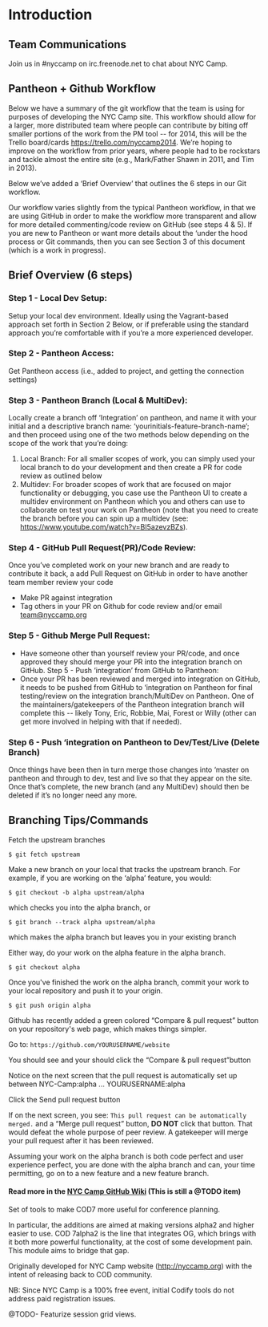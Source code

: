 Introduction
============

Team Communications
-------------------
Join us in #nyccamp on irc.freenode.net to chat about NYC Camp.

Pantheon + Github Workflow
-------------------------------------

Below we have a summary of the git workflow that the team is using for purposes of developing the NYC Camp site. This workflow should allow for a larger, more distributed team where people can contribute by biting off smaller portions of the work from the PM tool -- for 2014, this will be the Trello board/cards https://trello.com/nyccamp2014. We’re hoping to improve on the workflow from prior years, where people had to be rockstars and tackle almost the entire site (e.g., Mark/Father Shawn in 2011, and Tim in 2013).

Below we’ve added a ‘Brief Overview’ that outlines the 6 steps in our Git workflow. 

Our workflow varies slightly from the typical Pantheon workflow, in that we are using GitHub in order to make the workflow more transparent and allow for more detailed commenting/code review on GitHub (see steps 4 & 5). If you are new to Pantheon or want more details about the ‘under the hood process or Git commands, then you can see Section 3 of this document (which is a work in progress). 
 
Brief Overview (6 steps)
-------------------------------

### Step 1 - Local Dev Setup:
Setup your local dev environment. Ideally using the Vagrant-based approach set forth in Section 2 Below, or if preferable using the standard approach you’re comfortable with if you’re a more experienced developer.

### Step 2 - Pantheon Access:
Get Pantheon access  (i.e., added to project, and getting the connection settings)


### Step 3 - Pantheon Branch (Local & MultiDev):
Locally create a branch off ‘Integration’ on pantheon, and name it with your initial and a descriptive branch name: ‘yourinitials-feature-branch-name’; and then proceed using one of the two methods below depending on the scope of the work that you’re doing:
   1. Local Branch: For all smaller scopes of work, you can simply used your local branch to do your development and then create a PR for code review as outlined below
   2. Multidev: For broader scopes of work that are focused on major functionality or debugging, you case use the Pantheon UI to create a multidev environment on Pantheon which you and others can use to collaborate on test your work on Pantheon (note that you need to create the branch before you can spin up a multidev (see: https://www.youtube.com/watch?v=BI5azevzBZs).


### Step 4 - GitHub Pull Request(PR)/Code Review:
Once you’ve completed work on your new branch and are ready to contribute it back, a add Pull Request on GitHub in order to have another team member review your code
* Make PR against integration
* Tag others in your PR on Github for code review and/or email team@nyccamp.org


### Step 5 - Github Merge Pull Request:
* Have someone other than yourself review your PR/code, and once approved they should merge your PR into the integration branch on GitHub.
Step 5 - Push ‘integration’ from GitHub to Pantheon: 
* Once your PR has been reviewed and merged into integration on GitHub, it needs to be pushed from GitHub to ‘integration on Pantheon for final testing/review on the integration branch/MultiDev on Pantheon. One of the maintainers/gatekeepers of the Pantheon integration branch will complete this -- likely Tony, Eric, Robbie, Mai,  Forest or Willy (other can get more involved in helping with that if needed).

### Step 6 - Push ‘integration on Pantheon to Dev/Test/Live (Delete Branch)
Once things have been then in turn merge those changes into ‘master on pantheon and through to dev, test and live so that they appear on the site. Once that’s complete, the new branch (and any MultiDev) should then be deleted if it’s no longer need any more.

Branching Tips/Commands
--------------------------------

Fetch the upstream branches

    $ git fetch upstream

Make a new branch on your local that tracks the upstream branch. For example, if you are working on the ‘alpha’ feature, you would:

	$ git checkout -b alpha upstream/alpha

which checks you into the alpha branch, or

	$ git branch --track alpha upstream/alpha 

which makes the alpha branch but leaves you in your existing branch


Either way, do your work on the alpha feature in the alpha branch.

	$ git checkout alpha

Once you've finished the work on the alpha branch, commit your work to your local repository and push it to your origin.

	$ git push origin alpha

Github has recently added a green colored “Compare & pull request” button on your repository's web page, which makes things simpler.

Go to: `https://github.com/YOURUSERNAME/website`

You should see and your should click the “Compare & pull request”button

Notice on the next screen that the pull request is automatically set up between NYC-Camp:alpha ... YOURUSERNAME:alpha

Click the Send pull request button

If on the next screen, you see: `This pull request can be automatically merged.` and a “Merge pull request” button, **DO NOT** click that button. That would defeat the whole purpose of peer review. A gatekeeper will merge your pull request after it has been reviewed.

Assuming your work on the alpha branch is both code perfect and user experience perfect, you are done with the alpha branch and can, your time permitting, go on to a new feature and a new feature branch.

#### Read more in the [NYC Camp GitHub Wiki] (This is still a @TODO item)

[NYC Camp GitHub Wiki]:https://github.com/jmarkel/nyccamp2014/wiki


Set of tools to make COD7 more useful for conference planning.

In particular, the additions are aimed at making versions alpha2 and higher easier to use. COD 7alpha2 is the line that integrates OG, which brings with it both more powerful functionality, at the cost of some development pain. This module aims to bridge that gap.

Originally developed for NYC Camp website (http://nyccamp.org) with the intent of releasing back to COD community.

NB: Since NYC Camp is a 100% free event, initial Codify tools do not address paid registration issues. 

@TODO- Featurize session grid views. 

